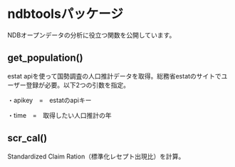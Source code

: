 # ndbtoolsパッケージ
NDBオープンデータの分析に役立つ関数を公開しています。

## get_population()
estat apiを使って国勢調査の人口推計データを取得。総務省estatのサイトでユーザー登録が必要。以下2つの引数を指定。

・apikey　=　estatのapiキー

・time　=　取得したい人口推計の年

## scr_cal()
Standardized Claim Ration（標準化レセプト出現比）を計算。
